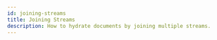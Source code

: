 ```yaml
---
id: joining-streams
title: Joining Streams
description: How to hydrate documents by joining multiple streams.
---
```

